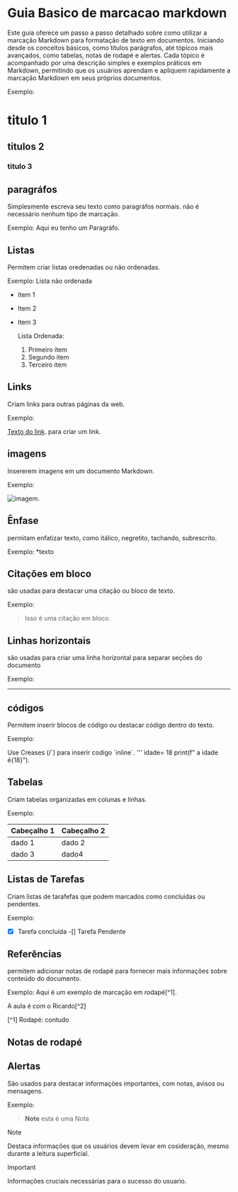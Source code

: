 # Guia Basico de marcacao markdown
Este guia oferece um passo a passo detalhado sobre como utilizar a marcação Markdown para
formatação de texto em documentos. Iniciando desde os conceitos básicos, como títulos
parágrafos, até tópicos mais avançados, como tabelas, notas de rodapé e alertas. Cada tópico
é acompanhado por uma descrição simples e exemplos práticos em Markdown, permitindo que os
usuários aprendam e apliquem rapidamente a marcação Markdown em seus próprios documentos.

Exemplo:
# titulo 1
## titulos 2
### titulo 3

## paragráfos
Simplesmente escreva seu texto como paragráfos normais. não é necessário nenhum tipo de marcação.

Exemplo:
Aqui eu tenho um Paragráfo.

## Listas
Permitem criar listas oredenadas ou não ordenadas.

Exemplo:
Lista não ordenada

* Item 1
* Item 2
* Item 3

  Lista Ordenada:

  1. Primeiro item
  2. Segundo item
  3. Terceiro item
     

## Links
Criam links para outras páginas da web.

Exemplo:

[Texto do link](URL). para criar um link.

## imagens
Insererem imagens em um documento Markdown.

Exemplo:

![imagem](URL_da_imagem).

## Ênfase
permitam enfatizar texto, como itálico, negretito, tachando, subrescrito.

Exemplo:
*texto

## Citações em bloco
são usadas para destacar uma citação ou bloco de texto.

Exemplo:
> Isso é uma citação em bloco.

## Linhas horizontais
são usadas para criar uma linha horizontal para separar seções do documento

Exemplo:

------

## códigos
Permitem inserir blocos de código ou destacar código dentro do texto.

Exemplo:

Use Creases (/`) para inserir codigo ´inline´.
'''
idade= 18
print(f" a idade é{18}").


## Tabelas
Criam tabelas organizadas em colunas e linhas.

Exemplo:

| Cabeçalho 1 | Cabeçalho 2 |
| ----------- | ------------|
| dado 1      | dado 2      |
| dado 3      | dado4       |

## Listas de Tarefas
Criam listas de tarafefas que podem marcados como concluidas ou pendentes.

Exemplo:

-[X] Tarefa concluída
-[] Tarefa Pendente

## Referências
permitem adicionar notas de rodapé para fornecer mais informações sobre conteúdo do documento.

Exemplo:
Aqui é um exemplo de marcação em rodapé[^1].

A aula é com o Ricardo[^2]

[^1] Rodapé: contudo 

## Notas de rodapé
## Alertas 
São usados para destacar informações importantes, com notas, avisos ou mensagens.

Exemplo: 
>**Note**
>esta é uma Nota


>[!NOTE]
>Destaca informaçôes que os usuários devem levar em cosideração, mesmo durante a leitura superficial.

>[!IMPORTANT]
>Informações cruciais necessárias para o sucesso do usuario.
